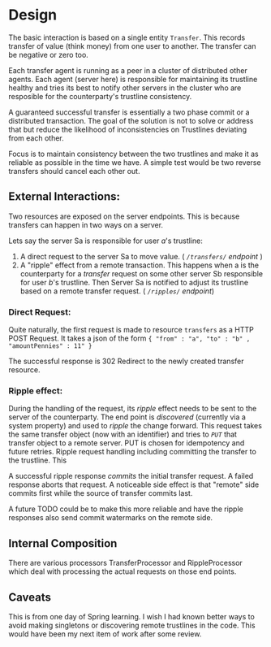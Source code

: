 # Design

The basic interaction is based on a single entity `Transfer`. This records transfer of value (think money) from one user to another. The transfer can be negative or zero too. 

Each transfer agent is running as a peer in a cluster of distributed other agents. Each agent (server here) is responsible for maintaining its trustline healthy and tries its best to notify other servers in the cluster who are resposible for the counterparty's trustline consistency.

A guaranteed successful transfer is essentially a two phase commit or a distributed transaction. The goal of the solution is not to solve or address that but reduce the likelihood of inconsistencies on Trustlines deviating from each other.

Focus is to maintain consistency between the two trustlines and make it as reliable as possible in the time we have. A simple test would be two reverse transfers should cancel each other out.

## External Interactions:

Two resources are exposed on the server endpoints. This is because transfers can happen in two ways on a server.

Lets say the server Sa is responsible for user *a*'s trustline:

1. A direct request to the server Sa to move value. ( *`/transfers/` endpoint* )
2. A "ripple" effect from a remote transaction. This happens when a is the counterparty for a _transfer_ request on some other server Sb responsible for user *b*'s trustline. Then Server Sa is notified to adjust its trustline based on a remote transfer request. ( *`/ripples/` endpoint*)

### Direct Request:
Quite naturally, the first request is made to resource `transfers` as a HTTP POST Request. It takes a json of the form
`{ "from" : "a", "to" : "b" , "amountPennies" : 11" }`

The successful response is 302 Redirect to the newly created transfer resource.

### Ripple effect:

During the handling of the request, its _ripple_ effect needs to be sent to the server of the counterparty. The end point is _discovered_ (currently via a system property) and used to _ripple_ the change forward. This request takes the same transfer object (now with an identifier) and tries to *`PUT`* that transfer object to a remote server. PUT is chosen for idempotency and future retries. 
Ripple request handling including committing the transfer to the trustline. This 

A successful ripple response _commits_ the initial transfer request. A failed response aborts that request. A noticeable side effect is that "remote" side commits first while the source of transfer commits last. 

A future TODO could be to make this more reliable and have the ripple responses also send commit watermarks on the remote side. 


## Internal Composition

There are various processors TransferProcessor and RippleProcessor which deal with processing the actual requests on those end points. 


## Caveats
This is from one day of Spring learning. I wish I had known better ways to avoid making singletons or discovering remote trustlines in the code. This would have been my next item of work after some review.

